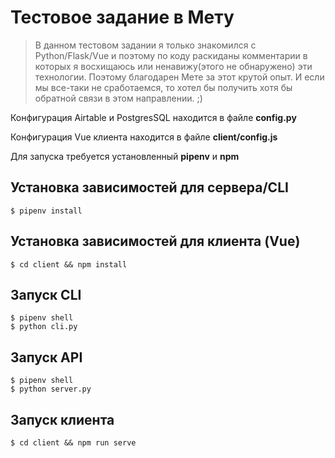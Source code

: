 # Тестовое задание в Мету

> В данном тестовом задании я только знакомился с Python/Flask/Vue и поэтому по коду раскиданы комментарии в которых я восхищаюсь или ненавижу(этого не обнаружено) эти технологии. Поэтому благодарен Мете за этот крутой опыт. И если мы все-таки не сработаемся, то хотел бы получить хотя бы обратной связи в этом направлении. ;)

Конфигурация Airtable и PostgresSQL находится в файле <b>config.py</b> <br>

Конфигурация Vue клиента находится в файле <b> client/config.js </b>

Для запуска требуется установленный <b>pipenv</b> и <b>npm</b>

## Установка зависимостей для сервера/CLI
```
$ pipenv install
```

## Установка зависимостей для клиента (Vue)
```
$ cd client && npm install
```

## Запуск CLI
```
$ pipenv shell
$ python cli.py
```

## Запуск API
```
$ pipenv shell
$ python server.py
```

## Запуск клиента
```
$ cd client && npm run serve
```